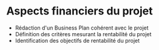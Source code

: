 # Aspects financiers du projet
- Rédaction d'un Business Plan cohérent avec le projet
- Définition des critères mesurant la rentabilité du projet
- Identification des objectifs de rentabilité du projet